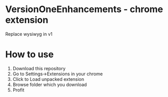 # VersionOneEnhancements - chrome extension
Replace wysiwyg in v1

# How to use
1. Download this repository
2. Go to Settings->Extensions in your chrome
3. Click to Load unpacked extension
4. Browse folder which you download
5. Profit